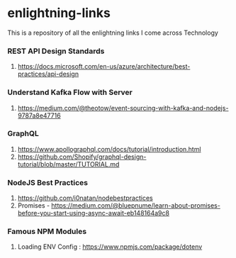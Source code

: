 # enlightning-links
This is a repository of all the enlightning links I come across Technology


### REST API Design Standards
1. https://docs.microsoft.com/en-us/azure/architecture/best-practices/api-design

### Understand Kafka Flow with Server
1. https://medium.com/@theotow/event-sourcing-with-kafka-and-nodejs-9787a8e47716

### GraphQL
1. https://www.apollographql.com/docs/tutorial/introduction.html
2. https://github.com/Shopify/graphql-design-tutorial/blob/master/TUTORIAL.md


### NodeJS Best Practices
1. https://github.com/i0natan/nodebestpractices
2. Promises - https://medium.com/@bluepnume/learn-about-promises-before-you-start-using-async-await-eb148164a9c8

### Famous NPM Modules

1. Loading ENV Config : https://www.npmjs.com/package/dotenv
